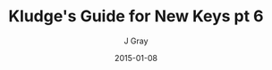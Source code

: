 ---
title: 'Kludge''s Guide for New Keys pt 6'
alt: 'Mysteries of the Arcana'
date: '2015-01-08'
author: 'J Gray'
artist: 'Keira'
chapter: 'None'
filler: false
---